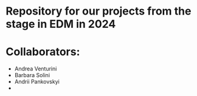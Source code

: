 Repository for our projects from the stage in EDM in 2024
=========================================================

# Collaborators:
- Andrea Venturini
- Barbara Solini
- Andrii Pankovskyi
- 
